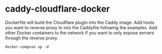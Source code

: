 # caddy-cloudflare-docker

Dockerfile will build the Cloudflare plugin into the Caddy image. Add hosts you want to reverse proxy to into the Caddyfile following the examples. Add other Docker containers to the network if you want to only expose servers through the reverse proxy.

`docker-compose up -d`
